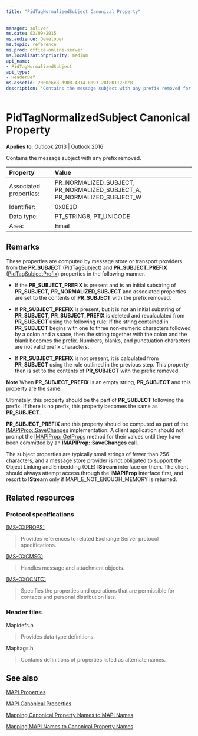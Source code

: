 ```yaml
---
title: "PidTagNormalizedSubject Canonical Property"
 
 
manager: soliver
ms.date: 03/09/2015
ms.audience: Developer
ms.topic: reference
ms.prod: office-online-server
ms.localizationpriority: medium
api_name:
- PidTagNormalizedSubject
api_type:
- HeaderDef
ms.assetid: 2000e6e8-d908-4814-8093-28f8011250c8
description: "Contains the message subject with any prefix removed for Outlook 2013 and Outlook 2016."
---
```


# PidTagNormalizedSubject Canonical Property

  
  
**Applies to**: Outlook 2013 | Outlook 2016 
  
Contains the message subject with any prefix removed.
  
|Property |Value |
|:-----|:-----|
|Associated properties:  <br/> |PR_NORMALIZED_SUBJECT, PR_NORMALIZED_SUBJECT_A, PR_NORMALIZED_SUBJECT_W  <br/> |
|Identifier:  <br/> |0x0E1D  <br/> |
|Data type:  <br/> |PT_STRING8, PT_UNICODE  <br/> |
|Area:  <br/> |Email  <br/> |
   
## Remarks

These properties are computed by message store or transport providers from the **PR_SUBJECT** ([PidTagSubject](pidtagsubject-canonical-property.md)) and **PR_SUBJECT_PREFIX** ([PidTagSubjectPrefix](pidtagsubjectprefix-canonical-property.md)) properties in the following manner.
  
- If the **PR_SUBJECT_PREFIX** is present and is an initial substring of **PR_SUBJECT**, **PR_NORMALIZED_SUBJECT** and associated properties are set to the contents of **PR_SUBJECT** with the prefix removed. 
    
- If **PR_SUBJECT_PREFIX** is present, but it is not an initial substring of **PR_SUBJECT**, **PR_SUBJECT_PREFIX** is deleted and recalculated from **PR_SUBJECT** using the following rule: If the string contained in **PR_SUBJECT** begins with one to three non-numeric characters followed by a colon and a space, then the string together with the colon and the blank becomes the prefix. Numbers, blanks, and punctuation characters are not valid prefix characters. 
    
- If **PR_SUBJECT_PREFIX** is not present, it is calculated from **PR_SUBJECT** using the rule outlined in the previous step. This property then is set to the contents of **PR_SUBJECT** with the prefix removed. 
    
 **Note** When **PR_SUBJECT_PREFIX** is an empty string, **PR_SUBJECT** and this property are the same. 
  
Ultimately, this property should be the part of **PR_SUBJECT** following the prefix. If there is no prefix, this property becomes the same as **PR_SUBJECT**.
  
 **PR_SUBJECT_PREFIX** and this property should be computed as part of the [IMAPIProp::SaveChanges](imapiprop-savechanges.md) implementation. A client application should not prompt the [IMAPIProp::GetProps](imapiprop-getprops.md) method for their values until they have been committed by an **IMAPIProp::SaveChanges** call. 
  
The subject properties are typically small strings of fewer than 256 characters, and a message store provider is not obligated to support the Object Linking and Embedding (OLE) **IStream** interface on them. The client should always attempt access through the **IMAPIProp** interface first, and resort to **IStream** only if MAPI_E_NOT_ENOUGH_MEMORY is returned. 
  
## Related resources

### Protocol specifications

[[MS-OXPROPS]](https://msdn.microsoft.com/library/f6ab1613-aefe-447d-a49c-18217230b148%28Office.15%29.aspx)
  
> Provides references to related Exchange Server protocol specifications.
    
[[MS-OXCMSG]](https://msdn.microsoft.com/library/7fd7ec40-deec-4c06-9493-1bc06b349682%28Office.15%29.aspx)
  
> Handles message and attachment objects.
    
[[MS-OXOCNTC]](https://msdn.microsoft.com/library/9b636532-9150-4836-9635-9c9b756c9ccf%28Office.15%29.aspx)
  
> Specifies the properties and operations that are permissible for contacts and personal distribution lists.
    
### Header files

Mapidefs.h
  
> Provides data type definitions.
    
Mapitags.h
  
> Contains definitions of properties listed as alternate names.
    
## See also



[MAPI Properties](mapi-properties.md)
  
[MAPI Canonical Properties](mapi-canonical-properties.md)
  
[Mapping Canonical Property Names to MAPI Names](mapping-canonical-property-names-to-mapi-names.md)
  
[Mapping MAPI Names to Canonical Property Names](mapping-mapi-names-to-canonical-property-names.md)

